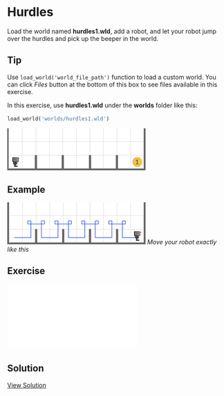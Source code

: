 # Hurdles

Load the world named **hurdles1.wld**, add a robot, and let your robot jump over the hurdles and pick up the beeper in the world. 

## Tip

Use `load_world('world_file_path')` function to load a custom world. You can click *Files* button at the bottom of this box to see files available in this exercise. 

In this exercise, use **hurdles1.wld** under the **worlds** folder like this:

```python
load_world('worlds/hurdles1.wld')
```

<img src="../assets/02-2-hurdles-init.png" style="max-width:320px" />

## Example

<img src="../assets/02-2-hurdles.png" style="max-width:320px" />
<em>Move your robot exactly like this</em>

## Exercise

<iframe class="u-pad-embed" src="../pads/hurdles/exercise_embed/" frameborder="0"></iframe>

## Solution

<a class="c-button" href="../02-2-hurdles-solution">View Solution</a>